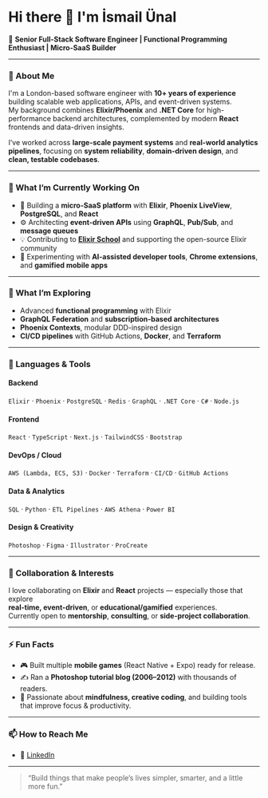 # Hi there 👋 I'm İsmail Ünal

🚀 **Senior Full-Stack Software Engineer | Functional Programming Enthusiast | Micro-SaaS Builder**

---

### 🧠 About Me  
I'm a London-based software engineer with **10+ years of experience** building scalable web applications, APIs, and event-driven systems.  
My background combines **Elixir/Phoenix** and **.NET Core** for high-performance backend architectures, complemented by modern **React** frontends and data-driven insights.

I’ve worked across **large-scale payment systems** and **real-world analytics pipelines**, focusing on **system reliability**, **domain-driven design**, and **clean, testable codebases**.

---

### 🔭 What I’m Currently Working On
- 🧩 Building a **micro-SaaS platform** with **Elixir**, **Phoenix LiveView**, **PostgreSQL**, and **React**
- ⚙️ Architecting **event-driven APIs** using **GraphQL**, **Pub/Sub**, and **message queues**
- 💡 Contributing to **[Elixir School](https://elixirschool.com/)** and supporting the open-source Elixir community
- 🧪 Experimenting with **AI-assisted developer tools**, **Chrome extensions**, and **gamified mobile apps**

---

### 🌱 What I’m Exploring
- Advanced **functional programming** with Elixir  
- **GraphQL Federation** and **subscription-based architectures**  
- **Phoenix Contexts**, modular DDD-inspired design  
- **CI/CD pipelines** with GitHub Actions, **Docker**, and **Terraform**

---

### 🧰 Languages & Tools

#### Backend
`Elixir` · `Phoenix` · `PostgreSQL` · `Redis` · `GraphQL` · `.NET Core` · `C#` · `Node.js`

#### Frontend
`React` · `TypeScript` · `Next.js` · `TailwindCSS` · `Bootstrap`

#### DevOps / Cloud
`AWS (Lambda, ECS, S3)` · `Docker` · `Terraform` · `CI/CD` · `GitHub Actions`

#### Data & Analytics
`SQL` · `Python` · `ETL Pipelines` · `AWS Athena` · `Power BI`

#### Design & Creativity
`Photoshop` · `Figma` · `Illustrator` · `ProCreate`

---

### 👯 Collaboration & Interests
I love collaborating on **Elixir** and **React** projects — especially those that explore  
**real-time, event-driven**, or **educational/gamified** experiences.  
Currently open to **mentorship**, **consulting**, or **side-project collaboration**.

---

### ⚡ Fun Facts
- 🎮 Built multiple **mobile games** (React Native + Expo) ready for release.  
- ✍️ Ran a **Photoshop tutorial blog (2006–2012)** with thousands of readers.  
- 🧘 Passionate about **mindfulness, creative coding**, and building tools that improve focus & productivity.

---

### 📫 How to Reach Me
- 💼 [LinkedIn](https://linkedin.com/in/ismailunal)

---

> “Build things that make people’s lives simpler, smarter, and a little more fun.”
